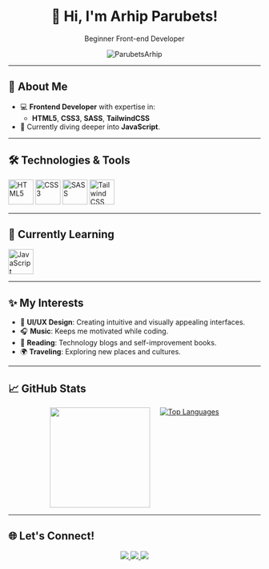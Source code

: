 <h1 align="center">👋 Hi, I'm Arhip Parubets!</h1>

<p align="center">Beginner Front-end Developer</p>

<p align="center"> <img src="https://komarev.com/ghpvc/?username=ParubetsArhip&label=Profile%20views&color=0e75b6&style=flat" alt="ParubetsArhip" /> </p>

---

  ## 🚀 About Me
- 💻 **Frontend Developer** with expertise in:
  - **HTML5**, **CSS3**, **SASS**, **TailwindCSS**
- 🌱 Currently diving deeper into **JavaScript**.

---

## 🛠️ Technologies & Tools

<div>
  <img src="https://img.icons8.com/color/48/000000/html-5.png" alt="HTML5" width="50" height="50">
  <img src="https://img.icons8.com/color/48/000000/css3.png" alt="CSS3" width="50" height="50">
  <img src="https://sass-lang.com/assets/img/styleguide/color.png" alt="SASS" width="50" height="50">
  <img src="https://img.icons8.com/color/48/000000/tailwindcss.png" alt="Tailwind CSS" width="50" height="50">
</div>

---

## 🌱 Currently Learning
<div>
  <img src="https://img.icons8.com/color/48/000000/javascript.png" alt="JavaScript" width="50" height="50">
</div>

---

## ✨ My Interests
- 🎨 **UI/UX Design**: Creating intuitive and visually appealing interfaces.
- 🎧 **Music**: Keeps me motivated while coding.
- 📖 **Reading**: Technology blogs and self-improvement books.
- 🌍 **Traveling**: Exploring new places and cultures.

---

## 📈 GitHub Stats
<div align="center" height="200" style="display: flex; justify-content: center; gap: 20px; flex-wrap: wrap;">
  <a href="http://www.github.com/ParubetsArhip">
    <img src="https://github-readme-streak-stats.herokuapp.com/?user=ParubetsArhip&stroke=ffffff&background=1c1917&ring=0891b2&fire=0891b2&currStreakNum=ffffff&currStreakLabel=0891b2&sideNums=ffffff&sideLabels=ffffff&dates=ffffff&hide_border=true" height="200"/>
  </a>

  <a href="https://github.com/ParubetsArhip">
    <img src="https://github-readme-stats.vercel.app/api/top-langs/?username=ParubetsArhip&langs_count=10&title_color=0891b2&text_color=ffffff&icon_color=0891b2&bg_color=1c1917&hide_border=true&locale=en&custom_title=Top%20%Languages" alt="Top Languages"/>
  </a>
</div>

---

## 🌐 Let's Connect!
<p align="center">
  <a href="https://linkedin.com/in/ВАШ_ЛИНК" target="_blank">
    <img src="https://img.shields.io/badge/LinkedIn-%230077B5.svg?style=for-the-badge&logo=linkedin&logoColor=white" />
  </a>
  <a href="mailto:ВАШ_EMAIL" target="_blank">
    <img src="https://img.shields.io/badge/Email-D14836?style=for-the-badge&logo=gmail&logoColor=white" />
  </a>
  <a href="https://ВАШ_САЙТ" target="_blank">
    <img src="https://img.shields.io/badge/Portfolio-%2312100E.svg?style=for-the-badge&logo=firefox&logoColor=white" />
  </a>
</p>
